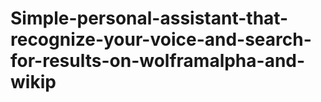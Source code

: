 # Simple-personal-assistant-that-recognize-your-voice-and-search-for-results-on-wolframalpha-and-wikip